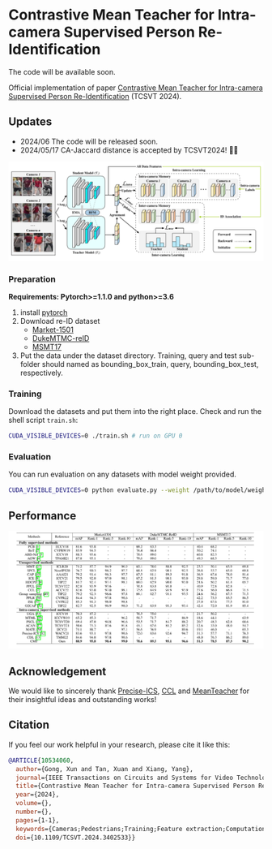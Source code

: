 # Contrastive Mean Teacher for Intra-camera Supervised Person Re-Identification

The code will be available soon.

Official implementation of paper [Contrastive Mean Teacher for Intra-camera Supervised Person Re-Identification](https://ieeexplore.ieee.org/document/10534060) (TCSVT 2024).

## Updates
- 2024/06 The code will be released soon.
- 2024/05/17 CA-Jaccard distance is accepted by TCSVT2024! 🎉🎉

![pipeline](assets/pipeline.jpg)

### Preparation

**Requirements: Pytorch>=1.1.0 and python>=3.6**

1. install [pytorch](https://pytorch.org/)
2. Download re-ID dataset 
   - [Market-1501](https://drive.google.com/file/d/0B8-rUzbwVRk0c054eEozWG9COHM/view)
   - [DukeMTMC-reID](https://drive.google.com/file/d/1jjE85dRCMOgRtvJ5RQV9-Afs-2_5dY3O/view)
   - [MSMT17](https://arxiv.org/abs/1711.08565)
3. Put the data under the dataset directory. Training, query and test sub-folder should named as bounding_box_train, query, bounding_box_test, respectively.

### Training

Download the datasets and put them into the right place.
Check and run the shell script `train.sh`:

```bash
CUDA_VISIBLE_DEVICES=0 ./train.sh # run on GPU 0
```

### Evaluation

You can run evaluation on any datasets with model weight provided.

```bash
CUDA_VISIBLE_DEVICES=0 python evaluate.py --weight /path/to/model/weight.pth # run on GPU 0
```

## Performance

![perf](assets/perf.png)

## Acknowledgement

We would like to sincerely thank [Precise-ICS](https://github.com/Terminator8758/Precise-ICS-master), [CCL](https://github.com/alibaba/cluster-contrast-reid) and [MeanTeacher](https://github.com/CuriousAI/mean-teacher) for their insightful ideas and outstanding works!

## Citation

If you feel our work helpful in your research, please cite it like this:

```bibtex
@ARTICLE{10534060,
  author={Gong, Xun and Tan, Xuan and Xiang, Yang},
  journal={IEEE Transactions on Circuits and Systems for Video Technology}, 
  title={Contrastive Mean Teacher for Intra-camera Supervised Person Re-Identification}, 
  year={2024},
  volume={},
  number={},
  pages={1-1},
  keywords={Cameras;Pedestrians;Training;Feature extraction;Computational modeling;Lighting;Data models;Intra-camera supervision;Mean Teacher;Contrastive learning;Person re-identification},
  doi={10.1109/TCSVT.2024.3402533}}
```

